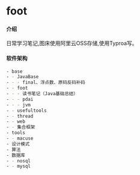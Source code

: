 # foot

#### 介绍
日常学习笔记,图床使用阿里云OSS存储,使用Typroa写。

#### 软件架构
```bash
- base
- - JavaBase
- - - final、浮点数、原码反码补码
- - foot
- - - 读书笔记（Java基础总结）
- - - pdai
- - - jvm
- - usefultools
- - thread
- - web
- - 集合框架
- tools
- - macuse
- 设计模式
- 算法
- 数据库
- - nosql
- - mysql
```







